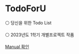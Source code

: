# TodoForU
⚪ 당신을 위한 Todo List
</p>
⚪ 2023년도 1학기 개별프로젝트 작품
</p>

[Manual 확인](https://github.com/jemin0619/TodoForU/blob/main/Manual.pdf)
